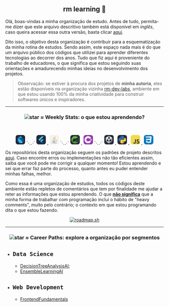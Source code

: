 <h2 align="center" font-weight="bold">rm learning 🤎</h2>

Olá, boas-vindas a minha organização de estudo. Antes de tudo, permita-me dizer
que este arquivo descritivo também está disponível em _inglês_,
caso queira acessar essa outra versão, basta clicar
[aqui](https://github.com/rm-learning/.github/tree/main/profile).

Dito isso, o objetivo desta organização é contribuir para a esquematização da
minha rotina de estudos. Sendo assim, este espaço nada mais é do que um arquivo
público dos códigos que utilizei para aprender diferentes tecnologias ao
decorrer dos anos. Tudo que fiz aqui é proveniente do trabalho de educadores, o
que significa que estou seguindo suas orientações e amadurecendo minhas ideias
no desenvolvimento dos projetos.

> Observação: se estiver à procura dos projetos de **minha autoria**, eles
> estão disponíveis na organização vizinha
> [rm-dev-labs](https://github.com/rm-dev-labs), ambiente em que estou usando
> 100% da minha criatividade para construir softwares únicos e inspiradores.

<hr>

<h3 align="center"><img width="20" alt="star" src="https://i.imgur.com/8XzXlZ3.png"/>
   ≈ Weekly Stats: o que estou aprendendo?</h3>

<br>

<div align="center">

   <a><img width="30" height="30" alt="Dart Logo"
    src="https://raw.githubusercontent.com/tandpfun/skill-icons/59059d9d1a2c092696dc66e00931cc1181a4ce1f/icons/Dart-Dark.svg">
    </a> ⋱⋰
   <a><img width="30" height="30" alt="Flutter Logo"
    src="https://raw.githubusercontent.com/tandpfun/skill-icons/59059d9d1a2c092696dc66e00931cc1181a4ce1f/icons/Flutter-Dark.svg">
    </a>,
   <a><img width="30" height="30" alt="Java Logo"
    src="https://raw.githubusercontent.com/tandpfun/skill-icons/59059d9d1a2c092696dc66e00931cc1181a4ce1f/icons/Java-Light.svg">
    </a> ⋱⋰
   <a><img width="30" height="30" alt="Java Logo"
    src="https://raw.githubusercontent.com/tandpfun/skill-icons/59059d9d1a2c092696dc66e00931cc1181a4ce1f/icons/Spring-Dark.svg">
    </a>,
   <a><img width="30" height="30" alt="Csharp Logo"
    src="https://raw.githubusercontent.com/tandpfun/skill-icons/59059d9d1a2c092696dc66e00931cc1181a4ce1f/icons/CS.svg">
    </a> ⋱⋰
   <a><img width="30" height="30" alt="Unity Logo"
    src="https://raw.githubusercontent.com/tandpfun/skill-icons/59059d9d1a2c092696dc66e00931cc1181a4ce1f/icons/Unity-Dark.svg">
    </a>,
   <a><img width="30" height="30" alt="Python Logo"
    src="https://raw.githubusercontent.com/tandpfun/skill-icons/59059d9d1a2c092696dc66e00931cc1181a4ce1f/icons/Python-Dark.svg">
    </a>,
   <a><img width="30" height="30" alt="Javascript Logo"
    src="https://raw.githubusercontent.com/tandpfun/skill-icons/59059d9d1a2c092696dc66e00931cc1181a4ce1f/icons/JavaScript.svg">
    </a>,
   <a><img width="30" height="30" alt="CSS Logo"
    src="https://raw.githubusercontent.com/tandpfun/skill-icons/59059d9d1a2c092696dc66e00931cc1181a4ce1f/icons/CSS.svg">
    </a>

</div>

Os repositórios desta organização seguem os padrões de projeto descritos
[aqui](). Caso encontre erros ou implementações não tão eficientes assim, saiba
que você pode me corrigir a qualquer momento! Estou aprendendo e sei que errar
faz parte do processo, quanto antes eu puder entender minhas falhas, melhor.

Como essa é uma organização de estudos, todos os códigos deste ambiente estão
repletos de comentários que tem por finalidade me ajudar a reter as informações
que estou aprendendo. O que <u>**não significa**</u> que a minha forma de
trabalhar com programação inclui o hábito de "heavy comments", muito pelo
contrário; o contexto em que estou programando dita o que estou fazendo.

<div align="center">

   [![roadmap.sh](https://api.roadmap.sh/v1-badge/wide/646eb114f4193ae10b46b8c0?variant=dark&roadmaps=java%2Cflutter%2Cpython%2Cfrontend)](https://roadmap.sh)

</div>

<hr>

<h3 align="center"><img width="20" alt="star" src="https://i.imgur.com/8XzXlZ3.png"/>
   ≈ Career Paths: explore a organização por segmentos</h3>

- `Data Science`
  - 
  - [DecisionTreeAnalysisAI](https://github.com/rm-learning/DecisionTreeAnalysisAI);
  - [EnsembleLearningAI](https://github.com/rm-learning/EnsembleLearningAI)

- `Web Development`
  -
  - [FrontendFundamentals](https://github.com/rm-learning/FrontendFundamentals.github.io)